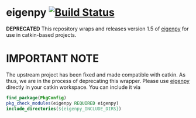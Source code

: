 # eigenpy [![Build Status](https://travis-ci.org/ipab-slmc/eigenpy_catkin.svg?branch=master)](https://travis-ci.org/ipab-slmc/eigenpy_catkin)

**DEPRECATED** This repository wraps and releases version 1.5 of [eigenpy](https://github.com/stack-of-tasks/eigenpy) for use in catkin-based projects.

# IMPORTANT NOTE

The upstream project has been fixed and made compatible with catkin. As thus, we are in the process of deprecating this wrapper. Please use [eigenpy](https://github.com/stack-of-tasks/eigenpy) directly in your catkin workspace. You can include it via

```cmake
find_package(PkgConfig)
pkg_check_modules(eigenpy REQUIRED eigenpy)
include_directories(${eigenpy_INCLUDE_DIRS})
```
